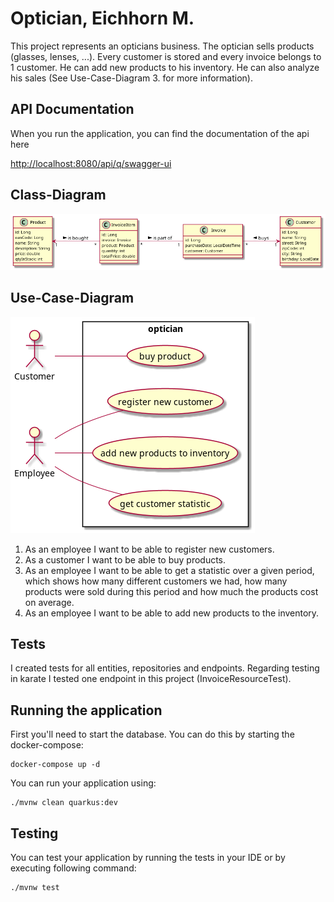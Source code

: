 # Optician, Eichhorn M.
 
This project represents an opticians business.
The optician sells products (glasses, lenses, ...).
Every customer is stored and every invoice belongs to 1 customer.
He can add new products to his inventory. He can also analyze his sales 
(See Use-Case-Diagram 3. for more information).

## API Documentation

When you run the application, you can find the documentation of the api here

<http://localhost:8080/api/q/swagger-ui>

## Class-Diagram

![Class Diagram](asciidocs/images/cld.png)


## Use-Case-Diagram

![Use Case Diagram](asciidocs/images/ucd.png)

1. As an employee I want to be able to register new customers.
2. As a customer I want to be able to buy products.
3. As an employee I want to be able to get a statistic over a given period,
   which shows how many different customers we had, how many products
   were sold during this period and how much the products cost on
   average.
4. As an employee I want to be able to add new products to the inventory.


## Tests

I created tests for all entities, repositories and endpoints.
Regarding testing in karate I tested one endpoint in this project (InvoiceResourceTest).

## Running the application

First you'll need to start the database. You can do this by starting the docker-compose:


```shell script
docker-compose up -d
```

You can run your application using:

```shell script
./mvnw clean quarkus:dev
```

## Testing

You can test your application by running the tests in your IDE or by executing
following command:

```shell script
./mvnw test
```